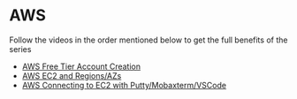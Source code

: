 # AWS

Follow the videos in the order mentioned below to get the full benefits of the series

* [AWS Free Tier Account Creation](https://youtu.be/QOz-iPHbn7c)
* [AWS EC2 and Regions/AZs](https://youtu.be/QOz-iPHbn7c)
* [AWS Connecting to EC2 with Putty/Mobaxterm/VSCode](https://youtu.be/QOz-iPHbn7c)


